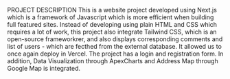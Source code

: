 PROJECT DESCRIPTION
  This is a website project developed using Next.js which is a framework of Javascript which is more efficient when building full featured sites. Instead of developing using plain HTML and CSS which requires a lot of work, this  project also integrate Tailwind CSS, which is an open-source frameworkrer, and also displays corresponding comments and list of users - which are fecthed from the external database. It allowed us to once again deploy in Vercel. The project has a login and registration form. In addition, Data Visualization through ApexCharts and Address Map through Google Map is integrated. 
